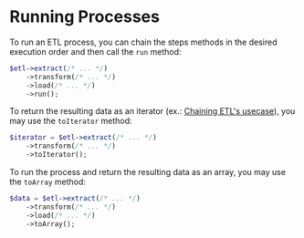 # Running Processes

To run an ETL process, you can chain the steps methods in the desired execution order and then call the `run` method:

```php
$etl->extract(/* ... */)
    ->transform(/* ... */)
    ->load(/* ... */)
    ->run();
```

To return the resulting data as an iterator (ex.: [Chaining ETL's usecase](../tests/UseCases/ChainingTest.php)), you may use the `toIterator` method:

```php
$iterator = $etl->extract(/* ... */)
    ->transform(/* ... */)
    ->toIterator();
```

To run the process and return the resulting data as an array, you may use the `toArray` method:

```php
$data = $etl->extract(/* ... */)
    ->transform(/* ... */)
    ->load(/* ... */)
    ->toArray();
```

